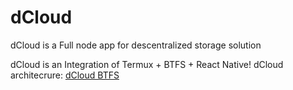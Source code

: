 # dCloud
dCloud is a Full node app for descentralized storage solution

dCloud is an Integration of Termux + BTFS + React Native!
dCloud architecrure:
[dCloud BTFS](https://user-images.githubusercontent.com/11146636/121807867-97ece480-cc1b-11eb-9bcf-f97be0c34b21.png)

